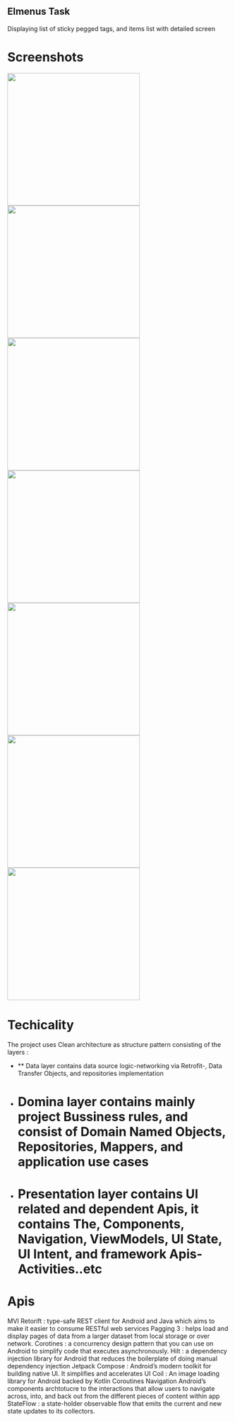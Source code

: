 ## Elmenus Task 

Displaying list of sticky pegged tags, and items list with detailed screen

# Screenshots 


<img src="https://user-images.githubusercontent.com/74387512/141703770-c4a7bd9d-b99b-4f1a-9d99-c5b199a26101.png" width="300">
<img src="https://user-images.githubusercontent.com/74387512/141703767-f7f3c63d-d024-4fa5-9223-73eed82710d5.png" width="300">

<img src="https://user-images.githubusercontent.com/74387512/141704035-2aecf229-67f0-4e68-8ad9-28be8eb2fccd.png" width="300">
<img src="https://user-images.githubusercontent.com/74387512/141704038-0fd03182-a881-47a2-b9bf-d84d650f8b83.png" width="300">

<img src="https://user-images.githubusercontent.com/74387512/141703777-282c391c-85e3-416e-b85d-3b9b7e5d6556.png" width="300">
<img src="https://user-images.githubusercontent.com/74387512/141703772-7fbeea6d-89f8-4948-a6d7-8dfe275ee1b1.png" width="300">
<img src="https://user-images.githubusercontent.com/74387512/141703780-243c45a4-6c7c-40d7-8a52-813d52aec4e7.png" width="300">


# Techicality 

The project uses Clean architecture as structure pattern consisting of the layers : 
* ** Data layer contains data source logic-networking via Retrofit-, Data Transfer Objects, and repositories implementation 
* # Domina layer contains mainly project Bussiness rules, and consist of Domain Named Objects, Repositories, Mappers, and application use cases 
* # Presentation layer contains UI related and dependent Apis, it contains The, Components, Navigation, ViewModels, UI State, UI Intent, and framework Apis-Activities..etc

# Apis 


MVI
Retorift : type-safe REST client for Android and Java which aims to make it easier to consume RESTful web services
Pagging 3 : helps load and display pages of data from a larger dataset from local storage or over network.
Corotines : a concurrency design pattern that you can use on Android to simplify code that executes asynchronously.
Hilt : a dependency injection library for Android that reduces the boilerplate of doing manual dependency injection
Jetpack Compose : Android’s modern toolkit for building native UI. It simplifies and accelerates UI 
Coil : An image loading library for Android backed by Kotlin Coroutines
Navigation  Android’s components archtotucre to the interactions that allow users to navigate across, into, and back out from the different pieces of content within app 
StateFlow : a state-holder observable flow that emits the current and new state updates to its collectors.

 

 

